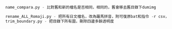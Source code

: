 ```crc_compara.py - 比對舊和新的crc是否相同，相同的，舊會移去舊目錄下dumimg
name_compara.py - 比對舊和新的檔名是否相同，相同的，舊會移去舊目錄下dumimg

rename_ALL_Romaji.py - 把所有日文檔名，改為羅馬拼音，附可復原bat和指令 -r csv，防呆要用cmd，rename_ALL_Romaji.py path去改名
trim_boundary.py - 把目錄下所有圖，刪除四邊多餘透明度
```
